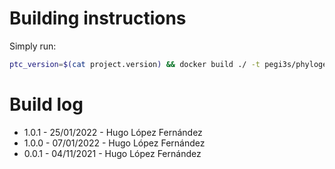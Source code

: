 # Building instructions

Simply run:

```bash
ptc_version=$(cat project.version) && docker build ./ -t pegi3s/phylogenetic-tree-collapser:${ptc_version} --build-arg PTC_VERSION=${ptc_version} && docker tag pegi3s/phylogenetic-tree-collapser:${ptc_version} pegi3s/phylogenetic-tree-collapser
```

# Build log

- 1.0.1 - 25/01/2022 - Hugo López Fernández
- 1.0.0 - 07/01/2022 - Hugo López Fernández
- 0.0.1 - 04/11/2021 - Hugo López Fernández

